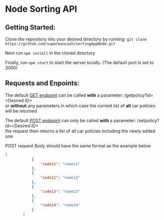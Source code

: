 # Node Sorting API
## Getting Started:
Clone the repository into your desired directory by running: `git clone https://github.com/supermancash/sortingAppNode.git`

Next run `npm install` in the cloned directory

Finally, run `npm start` to start the server locally.
(The default port is set to 3000)

## Requests and Enpoints:
The default [GET endpoint][1] can be called **with** a parameter: /getpolicy?id=\<Desired ID>\
or **without** any parameters in which case the current list of 
**all** car policies will be returned

The default [POST endpoint][2] can only be called **with** a parameter: /setpolicy?id=\<Desired ID> \
the request then returns a list of all car policies including the newly added one

POST request Body should have the same format as the example below

```json
[
            {
                "code11": "name11"
            },
            {
                "code12": "name12"
            },
            {
                "code13": "name13"
            },
            {
                "code14": "name14"
            }
        ]
```
                                            

[1]:http://localhost:3000/getpolicy
[2]:http://localhost:3000/setpolicy


